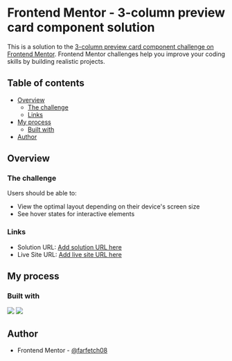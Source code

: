 # Frontend Mentor - 3-column preview card component solution

This is a solution to the [3-column preview card component challenge on Frontend Mentor](https://www.frontendmentor.io/challenges/3column-preview-card-component-pH92eAR2-). Frontend Mentor challenges help you improve your coding skills by building realistic projects. 

## Table of contents

- [Overview](#overview)
  - [The challenge](#the-challenge)
  - [Links](#links)
- [My process](#my-process)
  - [Built with](#built-with)
- [Author](#author)
  
## Overview

### The challenge

Users should be able to:

- View the optimal layout depending on their device's screen size
- See hover states for interactive elements

### Links

- Solution URL: [Add solution URL here](https://your-solution-url.com)
- Live Site URL: [Add live site URL here](https://your-live-site-url.com)

## My process

### Built with

![](https://img.shields.io/badge/HTML_5-%23E34F26?style=for-the-badge&logo=html5&logoColor=white)
![](https://img.shields.io/badge/CSS_3-%231572B6?style=for-the-badge&logo=css3&logoColor=white)



## Author

- Frontend Mentor - [@farfetch08](https://www.frontendmentor.io/profile/farfetch08)

